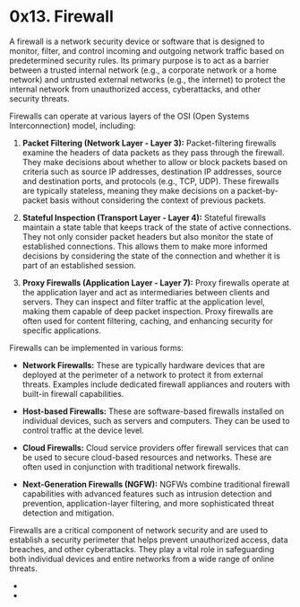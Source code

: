 # 0x13. Firewall

A firewall is a network security device or software that is designed to monitor, filter, and control incoming and outgoing network traffic based on predetermined security rules. Its primary purpose is to act as a barrier between a trusted internal network (e.g., a corporate network or a home network) and untrusted external networks (e.g., the internet) to protect the internal network from unauthorized access, cyberattacks, and other security threats.

Firewalls can operate at various layers of the OSI (Open Systems Interconnection) model, including:

1. **Packet Filtering (Network Layer - Layer 3):** Packet-filtering firewalls examine the headers of data packets as they pass through the firewall. They make decisions about whether to allow or block packets based on criteria such as source IP addresses, destination IP addresses, source and destination ports, and protocols (e.g., TCP, UDP). These firewalls are typically stateless, meaning they make decisions on a packet-by-packet basis without considering the context of previous packets.

2. **Stateful Inspection (Transport Layer - Layer 4):** Stateful firewalls maintain a state table that keeps track of the state of active connections. They not only consider packet headers but also monitor the state of established connections. This allows them to make more informed decisions by considering the state of the connection and whether it is part of an established session.

3. **Proxy Firewalls (Application Layer - Layer 7):** Proxy firewalls operate at the application layer and act as intermediaries between clients and servers. They can inspect and filter traffic at the application level, making them capable of deep packet inspection. Proxy firewalls are often used for content filtering, caching, and enhancing security for specific applications.

Firewalls can be implemented in various forms:

- **Network Firewalls:** These are typically hardware devices that are deployed at the perimeter of a network to protect it from external threats. Examples include dedicated firewall appliances and routers with built-in firewall capabilities.

- **Host-based Firewalls:** These are software-based firewalls installed on individual devices, such as servers and computers. They can be used to control traffic at the device level.

- **Cloud Firewalls:** Cloud service providers offer firewall services that can be used to secure cloud-based resources and networks. These are often used in conjunction with traditional network firewalls.

- **Next-Generation Firewalls (NGFW):** NGFWs combine traditional firewall capabilities with advanced features such as intrusion detection and prevention, application-layer filtering, and more sophisticated threat detection and mitigation.

Firewalls are a critical component of network security and are used to establish a security perimeter that helps prevent unauthorized access, data breaches, and other cyberattacks. They play a vital role in safeguarding both individual devices and entire networks from a wide range of online threats. 

-
-

